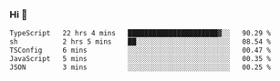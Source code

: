 ### Hi 👋

<!--START_SECTION:waka-->

```txt
TypeScript   22 hrs 4 mins   ██████████████████████▓░░   90.29 %
sh           2 hrs 5 mins    ██░░░░░░░░░░░░░░░░░░░░░░░   08.54 %
TSConfig     6 mins          ░░░░░░░░░░░░░░░░░░░░░░░░░   00.47 %
JavaScript   5 mins          ░░░░░░░░░░░░░░░░░░░░░░░░░   00.35 %
JSON         3 mins          ░░░░░░░░░░░░░░░░░░░░░░░░░   00.25 %
```

<!--END_SECTION:waka-->

